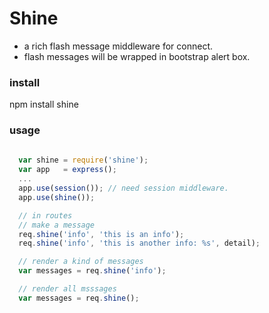 # Shine
+ a rich flash message middleware for connect.
+ flash messages will be wrapped in bootstrap alert box.


### install
npm install shine

### usage

```javascript
  
  var shine = require('shine');
  var app   = express();
  ...
  app.use(session()); // need session middleware.
  app.use(shine());

  // in routes
  // make a message
  req.shine('info', 'this is an info');
  req.shine('info', 'this is another info: %s', detail);

  // render a kind of messages
  var messages = req.shine('info');

  // render all msssages
  var messages = req.shine();

```
